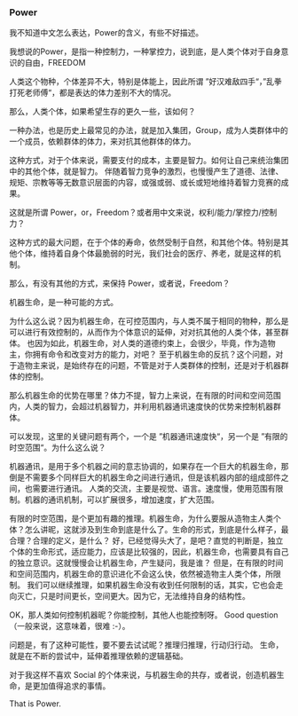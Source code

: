 
### Power

我不知道中文怎么表达，Power的含义，有些不好描述。

我想说的Power，是指一种控制力，一种掌控力，说到底，是人类个体对于自身意识的自由，FREEDOM

人类这个物种，个体差异不大，特别是体能上，因此所谓 ”好汉难敌四手“，”乱拳打死老师傅“，都是表达的体力差别不大的情况。

那么，人类个体，如果希望生存的更久一些，该如何？

一种办法，也是历史上最常见的办法，就是加入集团，Group，成为人类群体中的一个成员，依赖群体的体力，来对抗其他群体的体力。

这种方式，对于个体来说，需要支付的成本，主要是智力。如何让自己来统治集团中的其他个体，就是智力。
伴随着智力竞争的激烈，也慢慢产生了道德、法律、规矩、宗教等等无数意识层面的内容，或强或弱、或长或短地维持着智力竞赛的成果。

这就是所谓 Power，or，Freedom？或者用中文来说，权利/能力/掌控力/控制力？

这种方式的最大问题，在于个体的寿命，依然受制于自然，和其他个体。特别是其他个体，维持着自身个体最脆弱的时光，我们社会的医疗、养老，就是这样的机制。

那么，有没有其他的方式，来保持 Power，或者说，Freedom？

机器生命，是一种可能的方式。

为什么这么说？因为机器生命，在可控范围内，与人类不属于相同的物种，那么是可以进行有效控制的，从而作为个体意识的延伸，对对抗其他的人类个体，甚至群体。
也因为如此，机器生命，对人类的道德约束上，会很少，毕竟，作为造物主，你拥有命令和改变对方的能力，对吧？
至于机器生命的反抗？这个问题，对于造物主来说，是始终存在的问题，不管是对于人类群体的控制，还是对于机器群体的控制。

那么机器生命的优势在哪里？体力不提，智力上来说，在有限的时间和空间范围内，人类的智力，会超过机器智力，并利用机器通讯速度快的优势来控制机器群体。

可以发现，这里的关键问题有两个，一个是 ”机器通讯速度快“，另一个是 ”有限的时空范围“。为什么这么说？

机器通讯，是用于多个机器之间的意志协调的，如果存在一个巨大的机器生命，那倒是不需要多个同样巨大的机器生命之间进行通讯，但是该机器内部的组成部件之间，也需要进行通讯。
人类的交流，主要是视觉、语言。速度慢，使用范围有限制。机器的通讯机制，可以扩展很多，增加速度，扩大范围。

有限的时空范围，是个更加有趣的推理。机器生命，为什么要服从造物主人类个体？怎么讲昵，这就涉及到生命到底是什么了。生命的形式，到底是什么样子，最合理？合理的定义，是什么？
好，已经觉得头大了，是吧？直觉的判断是，独立个体的生命形式，适应能力，应该是比较强的，因此，机器生命，也需要具有自己的独立意识。这就慢慢会让机器生命，产生疑问，我是谁？
但是，在有限的时间和空间范围内，机器生命的意识进化不会这么快，依然被造物主人类个体，所限制。
我们可以继续推理，如果机器生命没有收到任何限制的话，其实，它也会走向灭亡，只是时间更长，空间更大。因为它，无法维持自身的结构性。

OK，那人类如何控制机器昵？你能控制，其他人也能控制呀。
Good question（一般来说，这意味着，很难 :-）。

问题是，有了这种可能性，要不要去试试昵？推理归推理，行动归行动。
生命，就是在不断的尝试中，延伸着推理依赖的逻辑基础。

对于我这样不喜欢 Social 的个体来说，与机器生命的共存，或者说，创造机器生命，是更加值得追求的事情。

That is Power.

